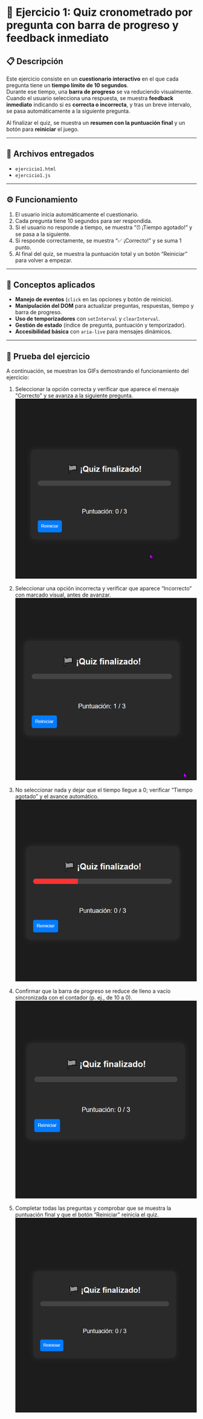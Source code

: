 # 🧠 Ejercicio 1: Quiz cronometrado por pregunta con barra de progreso y feedback inmediato

## 📋 Descripción
Este ejercicio consiste en un **cuestionario interactivo** en el que cada pregunta tiene un **tiempo límite de 10 segundos**.  
Durante ese tiempo, una **barra de progreso** se va reduciendo visualmente.  
Cuando el usuario selecciona una respuesta, se muestra **feedback inmediato** indicando si es **correcta o incorrecta**, y tras un breve intervalo, se pasa automáticamente a la siguiente pregunta.  

Al finalizar el quiz, se muestra un **resumen con la puntuación final** y un botón para **reiniciar** el juego.

---

## 🧩 Archivos entregados
- `ejercicio1.html`  
- `ejercicio1.js`

---

## ⚙️ Funcionamiento
1. El usuario inicia automáticamente el cuestionario.  
2. Cada pregunta tiene 10 segundos para ser respondida.  
3. Si el usuario no responde a tiempo, se muestra “⏰ ¡Tiempo agotado!” y se pasa a la siguiente.  
4. Si responde correctamente, se muestra “✅ ¡Correcto!” y se suma 1 punto.  
5. Al final del quiz, se muestra la puntuación total y un botón “Reiniciar” para volver a empezar.  

---

## 🧠 Conceptos aplicados
- **Manejo de eventos** (`click` en las opciones y botón de reinicio).  
- **Manipulación del DOM** para actualizar preguntas, respuestas, tiempo y barra de progreso.  
- **Uso de temporizadores** con `setInterval` y `clearInterval`.  
- **Gestión de estado** (índice de pregunta, puntuación y temporizador).  
- **Accesibilidad básica** con `aria-live` para mensajes dinámicos.

---

## 🧪 Prueba del ejercicio
A continuación, se muestran los GIFs demostrando el funcionamiento del ejercicio:

1. Seleccionar la opción correcta y verificar que aparece el mensaje "Correcto" y se avanza a la siguiente pregunta.
![Demostración del Quiz cronometrado](ej1/foto1.gif)

2. Seleccionar una opción incorrecta y verificar que aparece “Incorrecto” con marcado visual, antes de avanzar.
![Demostración del Quiz cronometrado](ej1/foto2.gif)

3. No seleccionar nada y dejar que el tiempo llegue a 0; verificar “Tiempo agotado” y el avance automático.
![Demostración del Quiz cronometrado](ej1/foto3.gif)

4. Confirmar que la barra de progreso se reduce de lleno a vacío sincronizada con el contador (p. ej., de 10 a 0).
![Demostración del Quiz cronometrado](ej1/foto4.gif)

5. Completar todas las preguntas y comprobar que se muestra la puntuación final y que el botón “Reiniciar” reinicia el quiz.
![Demostración del Quiz cronometrado](ej1/foto5.gif)

